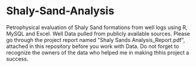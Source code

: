 # Shaly-Sand-Analysis
Petrophysical evaluation of Shaly Sand formations from well logs using R, MySQL and Excel. Well Data pulled from publicly available sources. Please go through the project report named "Shaly Sands Analysis_Report.pdf", attached in this repository before you work with Data. Do not forget to recognize the owners of the data who helped me in making thhis project a success. 
